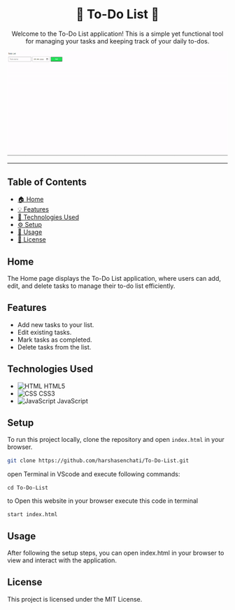 <div align="center">
  <h1> 📝 To-Do List 📝</h1>
  <p>Welcome to the To-Do List application! This is a simple yet functional tool for managing your tasks and keeping track of your daily to-dos.</p>
</div>

<div align="center">
  <img src="https://github.com/harshasenchati/To-Do-List/blob/main/todolist-record.gif">
</div>

---

## Table of Contents

- [🏠 Home](#home)
- [💡 Features](#features)
- [🔧 Technologies Used](#technologies-used)
- [⚙️ Setup](#setup)
- [🚀 Usage](#usage)
- [📜 License](#license)

## Home

The Home page displays the To-Do List application, where users can add, edit, and delete tasks to manage their to-do list efficiently.

## Features

- Add new tasks to your list.
- Edit existing tasks.
- Mark tasks as completed.
- Delete tasks from the list.

## Technologies Used

- ![HTML](https://img.icons8.com/color/48/000000/html-5.png)  HTML5
- ![CSS](https://img.icons8.com/color/48/000000/css3.png)     CSS3
- ![JavaScript](https://img.icons8.com/color/48/000000/javascript.png)  JavaScript

## Setup

To run this project locally, clone the repository and open `index.html` in your browser.

```bash
git clone https://github.com/harshasenchati/To-Do-List.git
```
open Terminal in VScode and execute  following commands:
```
cd To-Do-List
```
to Open  this website in your browser execute this code in terminal
```
start index.html

```
## Usage
After following the setup steps, you can open index.html in your browser to view and interact with the application.


## License
This project is licensed under the MIT License.
